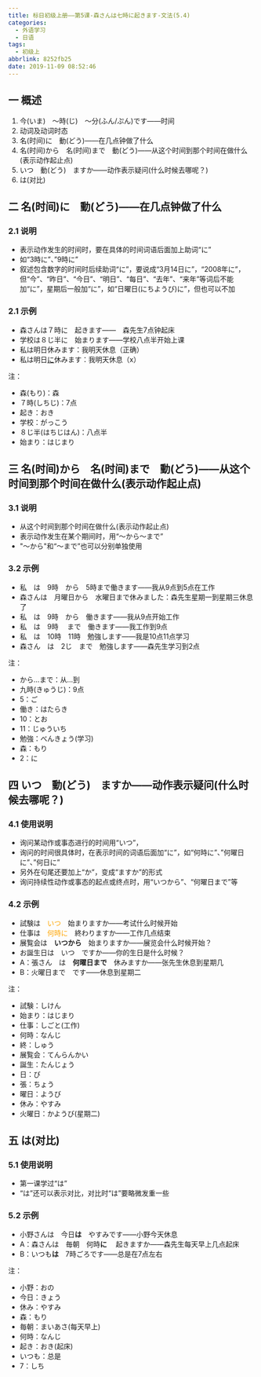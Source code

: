 ```yaml
---
title: 标日初级上册——第5课-森さんは七時に起きます-文法(5.4)
categories:
  - 外语学习
  - 日语
tags:
  - 初级上
abbrlink: 8252fb25
date: 2019-11-09 08:52:46
---
```

## 一 概述

1. 今(いま)　～時(じ)　～分(ふん/ぷん)です——时间
2. 动词及动词时态
3. 名(时间)に　動(どう)——在几点钟做了什么
4. 名(时间)から　名(时间)まで　動(どう)——从这个时间到那个时间在做什么(表示动作起止点)
5. いつ　動(どう)　ますか——动作表示疑问(什么时候去哪呢？)
6. は(对比)

<!--more-->

## 二 名(时间)に　動(どう)——在几点钟做了什么

### 2.1 说明

* 表示动作发生的时间时，要在具体的时间词语后面加上助词“に”
* 如“3時に”、”9時に”
* 叙述包含数字的时间时后续助词“に”，要说成“3月14日に”，“2008年に”，但“今”、“昨日”、“今日”、“明日”、“每日”、“去年”、“来年”等词后不能加“に”，星期后一般加“に”，如“日曜日(にちようび)に”，但也可以不加

### 2.1 示例

* 森さんは７時に　起きます——　森先生7点钟起床
* 学校は８じ半に　始まります——学校八点半开始上课
* 私は明日休みます：我明天休息（正确）
* 私は明日<u>に</u>休みます：我明天休息（x）

注：  
* 森(もり)：森
* ７時(しちじ)：7点
* 起き：おき
* 学校：がっこう
* ８じ半(はちじはん)：八点半
* 始まり：はじまり

## 三 名(时间)から　名(时间)まで　動(どう)——从这个时间到那个时间在做什么(表示动作起止点)

### 3.1 说明

* 从这个时间到那个时间在做什么(表示动作起止点)
* 表示动作发生在某个期间时，用“～から～まで”
* "～から"和“～まで”也可以分别单独使用

### 3.2 示例

* 私　は　9時　から　5時まで働きます——我从9点到5点在工作
* 森さんは　月曜日から　水曜日まで休みました：森先生星期一到星期三休息了
* 私　は　9時　から　働きます——我从9点开始工作
* 私　は　9時 　まで　働きます——我工作到9点
* 私　は　10時　11時　勉強します——我是10点11点学习
* 森さん　は　2じ　まで　勉強します——森先生学习到2点

注：   
* から...まで：从...到
* 九時(きゅうじ)：9点
* 5：ご
* 働き：はたらき
* 10：とお
* 11：じゅういち
* 勉強：べんきょう(学习)
* 森：もり
* 2：に

## 四 いつ　動(どう)　ますか——动作表示疑问(什么时候去哪呢？)

### 4.1 使用说明

* 询问某动作或事态进行的时间用“いつ”，
* 询问的时间很具体时，在表示时间的词语后面加“に”，如“何時に”、”何曜日に”、”何日に”
* 另外在句尾还要加上“か”，变成“ますか”的形式
* 询问持续性动作或事态的起点或终点时，用“いつから”、“何曜日まで”等

### 4.2 示例

* 試験は　<font color=orange>いつ</font>　始まりますか——考试什么时候开始
* 仕事は　<font color=orange>何時に</font>　終わりますか——工作几点结束
* 展覧会は　**いつから**　始まりますか——展览会什么时候开始？
* お誕生日は　いつ　ですか——你的生日是什么时候？
* A：張さん　は　**何曜日まで**　休みますか——张先生休息到星期几
* B：火曜日まで　です——休息到星期二

注：  

* 試験：しけん
* 始まり：はじまり
* 仕事：しごと(工作)
* 何時：なんじ
* 終：しゅう
* 展覧会：てんらんかい
* 誕生：たんじょう
* 日：び
* 張：ちょう
* 曜日：ようび
* 休み：やすみ
* 火曜日：かようび(星期二)

## 五 は(对比)

### 5.1 使用说明

* 第一课学过“は”
* “は”还可以表示对比，对比时“は”要略微发重一些

### 5.2 示例

* 小野さんは　今日**は**　やすみです——小野今天休息
* A：森さんは　毎朝　何時**に** 　起きますか——森先生每天早上几点起床
* B：いつも**は**　7時ごろです——总是在7点左右

注：  
* 小野：おの
* 今日：きょう
* 休み：やすみ
* 森：もり
* 毎朝：まいあさ(每天早上)
* 何時：なんじ
* 起き：おき(起床)
* いつも：总是
* 7：しち
